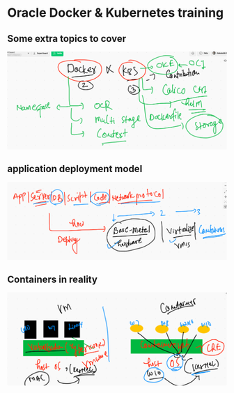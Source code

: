 # Oracle Docker & Kubernetes  training 

## Some extra topics to cover 

<img src="extra.png">

## application deployment model 

<img src="appdep.png">

## Containers in reality 

<img src="containers.png">



